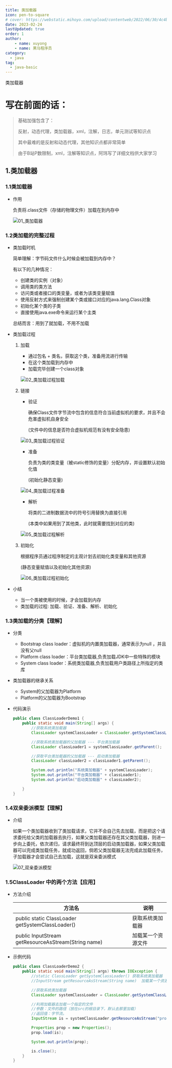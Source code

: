 ```yaml
---
title: 类加载器
icon: pen-to-square
# cover: https://webstatic.mihoyo.com/upload/contentweb/2022/06/30/4c4b8babc68ffedce9bd5766b60e1ae5_8781849729625946129.png
date: 2023-02-24
lastUpdated: true
order: 1
author: 
    - name: xuyong
    - name: 黑马程序员
category:
  - java
tag:
  - java-basic
---
```


类加载器

<!-- more -->
# 写在前面的话：

> 基础加强包含了：
>
> 反射，动态代理，类加载器，xml，注解，日志，单元测试等知识点
>
> 其中最难的是反射和动态代理，其他知识点都非常简单
>
> 由于B站P数限制，xml，注解等知识点，阿玮写了详细文档供大家学习

## 1.类加载器

### 1.1类加载器

+ 作用

  负责将.class文件（存储的物理文件）加载在到内存中

  ![01_类加载器](.\img\01_类加载器.png)

### 1.2类加载的完整过程

+ 类加载时机

  简单理解：字节码文件什么时候会被加载到内存中？

  有以下的几种情况：

  + 创建类的实例（对象）
  + 调用类的类方法
  + 访问类或者接口的类变量，或者为该类变量赋值
  + 使用反射方式来强制创建某个类或接口对应的java.lang.Class对象
  + 初始化某个类的子类
  + 直接使用java.exe命令来运行某个主类

  总结而言：用到了就加载，不用不加载

+ 类加载过程

  1. 加载

     + 通过包名 + 类名，获取这个类，准备用流进行传输
     + 在这个类加载到内存中
     + 加载完毕创建一个class对象

     ![02_类加载过程加载](.\img\02_类加载过程加载.png)

  2. 链接

     + 验证

       确保Class文件字节流中包含的信息符合当前虚拟机的要求，并且不会危害虚拟机自身安全

       (文件中的信息是否符合虚拟机规范有没有安全隐患)

     ![03_类加载过程验证](.\img\03_类加载过程验证.png)

     + 准备

       负责为类的类变量（被static修饰的变量）分配内存，并设置默认初始化值

       (初始化静态变量)

     ![04_类加载过程准备](.\img\04_类加载过程准备.png)

     + 解析

       将类的二进制数据流中的符号引用替换为直接引用

       (本类中如果用到了其他类，此时就需要找到对应的类)

     ![05_类加载过程解析](.\img\05_类加载过程解析.png)

  3. 初始化

     根据程序员通过程序制定的主观计划去初始化类变量和其他资源

     (静态变量赋值以及初始化其他资源)

     ![06_类加载过程初始化](.\img\06_类加载过程初始化.png)

+ 小结

  + 当一个类被使用的时候，才会加载到内存
  + 类加载的过程: 加载、验证、准备、解析、初始化

### 1.3类加载的分类【理解】

+ 分类
  + Bootstrap class loader：虚拟机的内置类加载器，通常表示为null ，并且没有父null
  + Platform class loader：平台类加载器,负责加载JDK中一些特殊的模块
  + System class loader：系统类加载器,负责加载用户类路径上所指定的类库

+ 类加载器的继承关系

  + System的父加载器为Platform
  + Platform的父加载器为Bootstrap

+ 代码演示

  ```java
  public class ClassLoaderDemo1 {
      public static void main(String[] args) {
          //获取系统类加载器
          ClassLoader systemClassLoader = ClassLoader.getSystemClassLoader();

          //获取系统类加载器的父加载器 --- 平台类加载器
          ClassLoader classLoader1 = systemClassLoader.getParent();

          //获取平台类加载器的父加载器 --- 启动类加载器
          ClassLoader classLoader2 = classLoader1.getParent();

          System.out.println("系统类加载器" + systemClassLoader);
          System.out.println("平台类加载器" + classLoader1);
          System.out.println("启动类加载器" + classLoader2);

      }
  }
  ```

### 1.4双亲委派模型【理解】

+ 介绍

  如果一个类加载器收到了类加载请求，它并不会自己先去加载，而是把这个请求委托给父类的加载器去执行，如果父类加载器还存在其父类加载器，则进一步向上委托，依次递归，请求最终将到达顶层的启动类加载器，如果父类加载器可以完成类加载任务，就成功返回，倘若父类加载器无法完成此加载任务，子加载器才会尝试自己去加载，这就是双亲委派模式

  ![07_双亲委派模型](.\img\07_双亲委派模型.png)


### 1.5ClassLoader 中的两个方法【应用】

- 方法介绍

  | 方法名                                      | 说明        |
  | ---------------------------------------- | --------- |
  | public static ClassLoader getSystemClassLoader() | 获取系统类加载器  |
  | public InputStream getResourceAsStream(String name) | 加载某一个资源文件 |

- 示例代码

  ```java
  public class ClassLoaderDemo2 {
      public static void main(String[] args) throws IOException {
          //static ClassLoader getSystemClassLoader() 获取系统类加载器
          //InputStream getResourceAsStream(String name)  加载某一个资源文件

          //获取系统类加载器
          ClassLoader systemClassLoader = ClassLoader.getSystemClassLoader();

          //利用加载器去加载一个指定的文件
          //参数：文件的路径（放在src的根目录下，默认去那里加载）
          //返回值：字节流。
          InputStream is = systemClassLoader.getResourceAsStream("prop.properties");

          Properties prop = new Properties();
          prop.load(is);

          System.out.println(prop);

          is.close();
      }
  }
  ```
